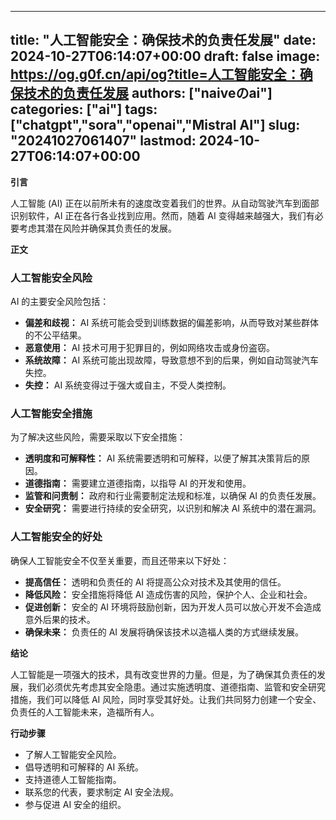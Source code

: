 
---
title: "人工智能安全：确保技术的负责任发展"
date: 2024-10-27T06:14:07+00:00
draft: false
image: https://og.g0f.cn/api/og?title=人工智能安全：确保技术的负责任发展
authors: ["naiveのai"]
categories: ["ai"]
tags: ["chatgpt","sora","openai","Mistral AI"]
slug: "20241027061407"
lastmod: 2024-10-27T06:14:07+00:00
---
**引言**

人工智能 (AI) 正在以前所未有的速度改变着我们的世界。从自动驾驶汽车到面部识别软件，AI 正在各行各业找到应用。然而，随着 AI 变得越来越强大，我们有必要考虑其潜在风险并确保其负责任的发展。

**正文**

### 人工智能安全风险

AI 的主要安全风险包括：

- **偏差和歧视：** AI 系统可能会受到训练数据的偏差影响，从而导致对某些群体的不公平结果。
- **恶意使用：** AI 技术可用于犯罪目的，例如网络攻击或身份盗窃。
- **系统故障：** AI 系统可能出现故障，导致意想不到的后果，例如自动驾驶汽车失控。
- **失控：** AI 系统变得过于强大或自主，不受人类控制。

### 人工智能安全措施

为了解决这些风险，需要采取以下安全措施：

- **透明度和可解释性：** AI 系统需要透明和可解释，以便了解其决策背后的原因。
- **道德指南：** 需要建立道德指南，以指导 AI 的开发和使用。
- **监管和问责制：** 政府和行业需要制定法规和标准，以确保 AI 的负责任发展。
- **安全研究：** 需要进行持续的安全研究，以识别和解决 AI 系统中的潜在漏洞。

### 人工智能安全的好处

确保人工智能安全不仅至关重要，而且还带来以下好处：

- **提高信任：** 透明和负责任的 AI 将提高公众对技术及其使用的信任。
- **降低风险：** 安全措施将降低 AI 造成伤害的风险，保护个人、企业和社会。
- **促进创新：** 安全的 AI 环境将鼓励创新，因为开发人员可以放心开发不会造成意外后果的技术。
- **确保未来：** 负责任的 AI 发展将确保该技术以造福人类的方式继续发展。

**结论**

人工智能是一项强大的技术，具有改变世界的力量。但是，为了确保其负责任的发展，我们必须优先考虑其安全隐患。通过实施透明度、道德指南、监管和安全研究措施，我们可以降低 AI 风险，同时享受其好处。让我们共同努力创建一个安全、负责任的人工智能未来，造福所有人。

**行动步骤**

- 了解人工智能安全风险。
- 倡导透明和可解释的 AI 系统。
- 支持道德人工智能指南。
- 联系您的代表，要求制定 AI 安全法规。
- 参与促进 AI 安全的组织。